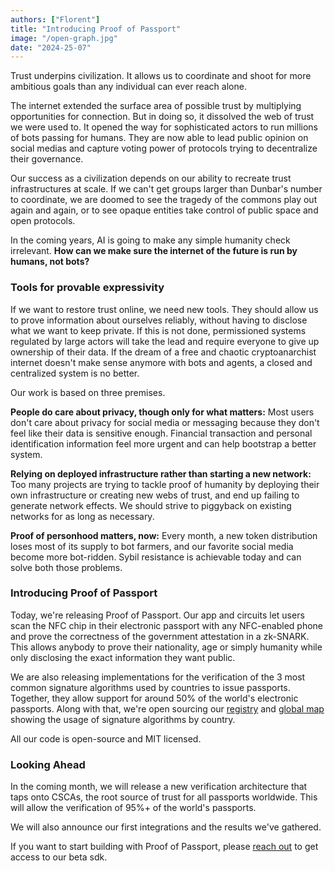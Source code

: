 ```yaml
---
authors: ["Florent"]
title: "Introducing Proof of Passport"
image: "/open-graph.jpg"
date: "2024-25-07"
---
```


Trust underpins civilization. It allows us to coordinate and shoot for more ambitious goals than any individual can ever reach alone.

The internet extended the surface area of possible trust by multiplying opportunities for connection. But in doing so, it dissolved the web of trust we were used to. It opened the way for sophisticated actors to run millions of bots passing for humans. They are now able to lead public opinion on social medias and capture voting power of protocols trying to decentralize their governance.

Our success as a civilization depends on our ability to recreate trust infrastructures at scale. If we can't get groups larger than Dunbar's number to coordinate, we are doomed to see the tragedy of the commons play out again and again, or to see opaque entities take control of public space and open protocols.

In the coming years, AI is going to make any simple humanity check irrelevant. **How can we make sure the internet of the future is run by humans, not bots?**

### Tools for provable expressivity

If we want to restore trust online, we need new tools. They should allow us to prove information about ourselves reliably, without having to disclose what we want to keep private. If this is not done, permissioned systems regulated by large actors will take the lead and require everyone to give up ownership of their data. If the dream of a free and chaotic cryptoanarchist internet doesn't make sense anymore with bots and agents, a closed and centralized system is no better.

Our work is based on three premises.

**People do care about privacy, though only for what matters:** Most users don't care about privacy for social media or messaging because they don't feel like their data is sensitive enough. Financial transaction and personal identification information feel more urgent and can help bootstrap a better system.

**Relying on deployed infrastructure rather than starting a new network:** Too many projects are trying to tackle proof of humanity by deploying their own infrastructure or creating new webs of trust, and end up failing to generate network effects. We should strive to piggyback on existing networks for as long as necessary.

**Proof of personhood matters, now:** Every month, a new token distribution loses most of its supply to bot farmers, and our favorite social media become more bot-ridden. Sybil resistance is achievable today and can solve both those problems.

### Introducing Proof of Passport

Today, we're releasing Proof of Passport. Our app and circuits let users scan the NFC chip in their electronic passport with any NFC-enabled phone and prove the correctness of the government attestation in a zk-SNARK. This allows anybody to prove their nationality, age or simply humanity while only disclosing the exact information they want public.

We are also releasing implementations for the verification of the 3 most common signature algorithms used by countries to issue passports. Together, they allow support for around 50% of the world's electronic passports. Along with that, we're open sourcing our [registry](https://github.com/zk-passport/proof-of-passport/tree/dev/registry) and [global map](https://map.proofofpassport.com/) showing the usage of signature algorithms by country.

All our code is open-source and MIT licensed.

### Looking Ahead

In the coming month, we will release a new verification architecture that taps onto CSCAs, the root source of trust for all passports worldwide. This will allow the verification of 95%+ of the world's passports.

We will also announce our first integrations and the results we've gathered.

If you want to start building with Proof of Passport, please [reach out](https://t.me/FlorentTavernier) to get access to our beta sdk.
